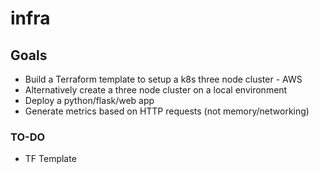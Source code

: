 # infra

## Goals

- Build a Terraform template to setup a k8s three node cluster - AWS
- Alternatively create a three node cluster on a local environment
- Deploy a python/flask/web app
- Generate metrics based on HTTP requests (not memory/networking)


###  TO-DO
- TF Template
